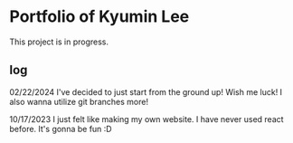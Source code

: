 # Portfolio of Kyumin Lee

This project is in progress.

## log
02/22/2024
	I've decided to just start from the ground up!
	Wish me luck!
	I also wanna utilize git branches more!

10/17/2023
	I just felt like making my own website.
	I have never used react before.
	It's gonna be fun :D

